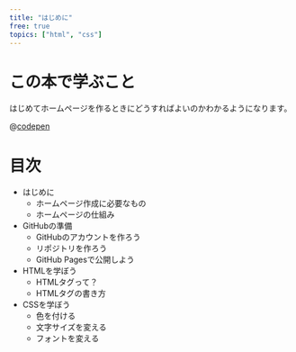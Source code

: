 ```yaml
---
title: "はじめに"
free: true
topics: ["html", "css"]
---
```

# この本で学ぶこと
はじめてホームページを作るときにどうすればよいのかわかるようになります。

@[codepen](https://codepen.io/hidehikokondo/pen/BamOPMM)

# 目次
- はじめに
    - ホームページ作成に必要なもの
    - ホームページの仕組み
- GitHubの準備
    - GitHubのアカウントを作ろう
    - リポジトリを作ろう
    - GitHub Pagesで公開しよう
- HTMLを学ぼう
    - HTMLタグって？
    - HTMLタグの書き方
- CSSを学ぼう
    - 色を付ける
    - 文字サイズを変える
    - フォントを変える
